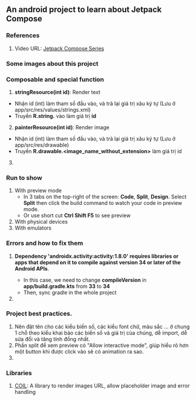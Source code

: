 ## An android project to learn about Jetpack Compose 

### References
1. Video URL: [Jetpack Compose Series](https://www.youtube.com/playlist?list=PLHRvASjG6y05T7jdDC4YTwhTAT28rbYI1)

### Some images about this project


### Composable and special function
1. **stringResource(int id)**: Render text 
- Nhận id (int) làm tham số đầu vào, và trả lại giá trị xâu ký tự (Lưu ở app/src/res/values/strings.xml)
- Truyền **R.string.<key>** vào làm giá trị **id**

2. **painterResource(int id)**: Render image 
- Nhận id (int) làm tham số đầu vào, và trả lại giá trị xâu ký tự (Lưu ở app/src/res/drawable)
- Truyền **R.drawable.<image_name_without_extension>** làm giá trị id

3.  

### Run to show 
1. With preview mode
   - In 3 tabs on the top-right of the screen: **Code**, **Split**, **Design**. Select **Split** then click 
   the build command to watch your code in preview mode. 
   - Or use short cut **Ctrl Shift F5** to see preview 
2. With physical devices
3. With emulators

### Errors and how to fix them 
1. **Dependency 'androidx.activity:activity:1.8.0' requires libraries or apps that depend on it to compile against 
version 34 or later of the Android APIs**.
    - In this case, we need to change **compileVersion** in **app/build.gradle.kts** from **33** to **34**
    - Then, sync gradle in the whole project
   
2. 

### Project best practices.
1. Nên đặt tên cho các kiểu biến số, các kiểu font chữ, màu sắc ... ở chung 1 chỗ theo kiểu khai báo các biến số và giá trị của chúng, 
dễ import, dễ sửa đổi và tăng tính đồng nhất. 
2. Phần split để xem preview có "Allow interactive mode", giúp hiểu rõ hơn một button khi được click vào sẽ có animation ra sao.
3. 

### Libraries 
1. [COIL](https://github.com/coil-kt/coil#jetpack-compose): A library to render images URL, allow placeholder image and error handling